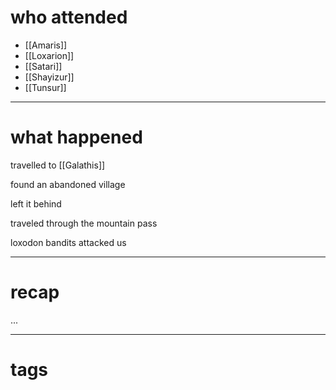 # who attended

- [[Amaris]]
- [[Loxarion]]
- [[Satari]]
- [[Shayizur]]
- [[Tunsur]]

---
# what happened

travelled to [[Galathis]]

found an abandoned village 

left it behind

traveled through the mountain pass

loxodon bandits attacked us

---
# recap

...

---
# tags

